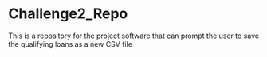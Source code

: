 # Challenge2_Repo
This is a repository for the project software that can prompt the user to save the qualifying loans as a new CSV file
